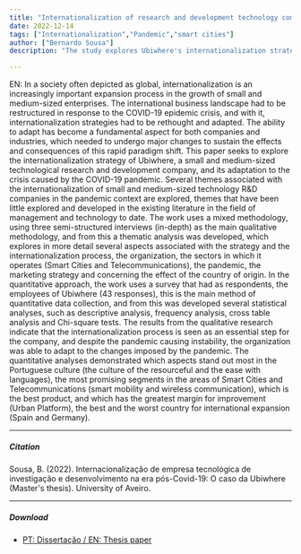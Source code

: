 ```yaml
---
title: "Internationalization of research and development technology companies in the post-Covid-19 era: the case of Ubiwhere" 
date: 2022-12-14
tags: ["Internationalization","Pandemic","smart cities"]
author: ["Bernardo Sousa"]
description: "The study explores Ubiwhere's internationalization strategy and adaptation to the COVID-19 pandemic, highlighting key themes related to the international expansion of small and medium-sized technology companies through mixed methods, including qualitative interviews and quantitative surveys." 

---
```


EN: In a society often depicted as global, internationalization is an increasingly important expansion process in the growth of small and medium-sized enterprises. The international business landscape had to be restructured in response to the COVID-19 epidemic crisis, and with it, internationalization strategies had to be rethought and adapted. The ability to adapt has become a fundamental aspect for both companies and industries, which needed to undergo major changes to sustain the effects and consequences of this rapid paradigm shift. This paper seeks to explore the internationalization strategy of Ubiwhere, a small and medium-sized technological research and development company, and its adaptation to the crisis caused by the COVID-19 pandemic. Several themes associated with the internationalization of small and medium-sized technology R&D companies in the pandemic context are explored, themes that have been little explored and developed in the existing literature in the field of management and technology to date. The work uses a mixed methodology, using three semi-structured interviews (in-depth) as the main qualitative methodology, and from this a thematic analysis was developed, which explores in more detail several aspects associated with the strategy and the internationalization process, the organization, the sectors in which it operates (Smart Cities and Telecommunications), the pandemic, the marketing strategy and concerning the effect of the country of origin. In the quantitative approach, the work uses a survey that had as respondents, the employees of Ubiwhere (43 responses), this is the main method of quantitative data collection, and from this was developed several statistical analyses, such as descriptive analysis, frequency analysis, cross table analysis and Chi-square tests. The results from the qualitative research indicate that the internationalization process is seen as an essential step for the company, and despite the pandemic causing instability, the organization was able to adapt to the changes imposed by the pandemic. The quantitative analyses demonstrated which aspects stand out most in the Portuguese culture (the culture of the resourceful and the ease with languages), the most promising segments in the areas of Smart Cities and Telecommunications (smart mobility and wireless communication), which is the best product, and which has the greatest margin for improvement (Urban Platform), the best and the worst country for international expansion (Spain and Germany).

---

##### Citation

Sousa, B. (2022). Internacionalização de empresa tecnológica de investigação e desenvolvimento na era pós-Covid-19: O caso da Ubiwhere (Master's thesis). University of Aveiro.

---

##### Download

+ [PT: Dissertação / EN: Thesis paper](paper2.pdf)
